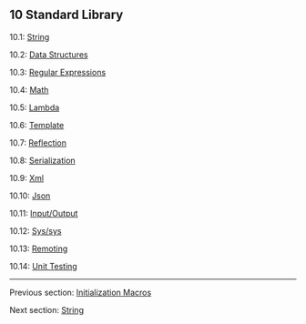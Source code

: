 ## 10 Standard Library

10.1: [String](std-String.md)

10.2: [Data Structures](std-ds.md)

10.3: [Regular Expressions](std-regex.md)

10.4: [Math](std-math.md)

10.5: [Lambda](std-Lambda.md)

10.6: [Template](std-template.md)

10.7: [Reflection](std-reflection.md)

10.8: [Serialization](std-serialization.md)

10.9: [Xml](std-Xml.md)

10.10: [Json](std-Json.md)

10.11: [Input/Output](#)

10.12: [Sys/sys](#)

10.13: [Remoting](std-remoting.md)

10.14: [Unit Testing](std-unit-testing.md)

---

Previous section: [Initialization Macros](macro-initialization.md)

Next section: [String](std-String.md)